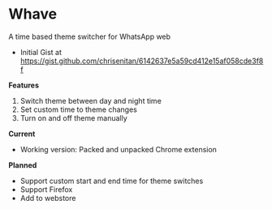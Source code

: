 # Whave
A time based theme switcher for WhatsApp web
- Initial Gist at https://gist.github.com/chrisenitan/6142637e5a59cd412e15af058cde3f8f

**Features**
1. Switch theme between day and night time
2. Set custom time to theme changes
3. Turn on and off theme manually

**Current**
- Working version: Packed and unpacked Chrome extension

**Planned**
- Support custom start and end time for theme switches
- Support Firefox
- Add to webstore

